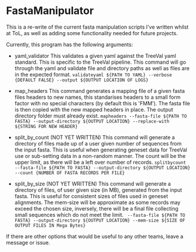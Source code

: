 # FastaManipulator

This is a re-write of the current fasta manipulation scripts I've written whilst at ToL, as well as adding some functionality needed for future projects.

Currently, this program has the following arguments:

- yaml_validator
    This validates a given yaml against the TreeVal yaml standard. This is specific to the TreeVal pipeline.
    This command will go through the yaml and validate file and directory paths as well as files are in the expected format.
    `validateyaml ${PATH TO YAML} --verbose {DEFAULT FALSE} --output ${OUTPUT LOCATION OF LOGS}`

- map_headers
    This command generates a mapping file of a given fasta files headers to new names, this standarises headers to a small form factor with no special characters (by default this is 'FMM'). The fasta file is then copied with the new mapped headers in place. The output directory folder must already exist.
    `mapheaders --fasta-file ${PATH TO FASTA} --output-directory ${OUTPUT LOCATION} --replace-with ${STRING FOR NEW HEADER}`

- split_by_count (NOT YET WRITTEN)
    This command will generate a directory of files made up of a user given number of sequences from the input fasta. This is useful when generating geneset data for TreeVal use or sub-setting data in a non-random manner.
    The count will be the upper limit, as there will be a left over number of records.
    `splitbycount --fasta-file ${PATH TO FASTA} --output-directory ${OUTPUT LOCATION} --count {NUMBER OF FASTA RECORDS PER FILE}`

- split_by_size (NOT YET WRITTEN)
    This command will generate a directory of files, of user given size (in MB), generated from the input fasta. This is useful for consistent sizes of files used in geneset alignments.
    The mem-size will be approximate as some records may exceed the chosen size, inversely, there will be a final file collecting small sequences which do not meet the limit.
    ` --fasta-file ${PATH TO FASTA} --output-directory ${OUTPUT LOCATION} --mem-size ${SIZE OF OUTPUT FILES IN Mega Bytes}`

If there are other options that would be useful to any other teams, leave a message or issue.